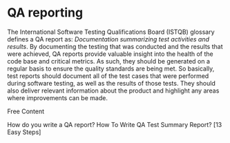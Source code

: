 # QA reporting

The International Software Testing Qualifications Board (ISTQB) glossary defines a QA report as: *Documentation summarizing test activities and results*.
By documenting the testing that was conducted and the results that were achieved, QA reports provide valuable insight into the health of the code base and critical metrics. As such, they should be generated on a regular basis to ensure the quality standards are being met.
So basically, test reports should document all of the test cases that were performed during software testing, as well as the results of those tests. They should also deliver relevant information about the product and highlight any areas where improvements can be made.

<ResourceGroupTitle>Free Content</ResourceGroupTitle>

<BadgeLink colorScheme='yellow' badgeText='Read' href='https://www.netguru.com/blog/how-to-write-qa-report'>How do you write a QA report?</BadgeLink>
<BadgeLink colorScheme='yellow' badgeText='Read' href='https://www.qatouch.com/blog/how-to-write-qa-test-summary-report/'>How To Write QA Test Summary Report? [13 Easy Steps]</BadgeLink>

